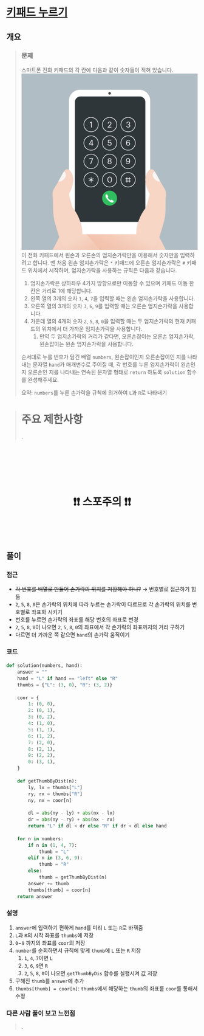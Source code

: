# [키패드 누르기](https://school.programmers.co.kr/learn/courses/30/lessons/67256)

## 개요
> ### 문제
> 스마트폰 전화 키패드의 각 칸에 다음과 같이 숫자들이 적혀 있습니다.
>![alt text](images/markdown-image.png)
> 이 전화 키패드에서 왼손과 오른손의 엄지손가락만을 이용해서 숫자만을 입력하려고 합니다.
> 맨 처음 왼손 엄지손가락은 `*` 키패드에 오른손 엄지손가락은 `#` 키패드 위치에서 시작하며, 엄지손가락을 사용하는 규칙은 다음과 같습니다.
> 
> 1. 엄지손가락은 상하좌우 4가지 방향으로만 이동할 수 있으며 키패드 이동 한 칸은 거리로 1에 해당합니다.
> 1. 왼쪽 열의 3개의 숫자 `1`, `4`, `7`을 입력할 때는 왼손 엄지손가락을 사용합니다.
> 1. 오른쪽 열의 3개의 숫자 `3`, `6`, `9`를 입력할 때는 오른손 엄지손가락을 사용합니다.
> 1. 가운데 열의 4개의 숫자 `2`, `5`, `8`, `0`을 입력할 때는 두 엄지손가락의 현재 키패드의 위치에서 더 가까운 엄지손가락을 사용합니다.
>    1. 만약 두 엄지손가락의 거리가 같다면, 오른손잡이는 오른손 엄지손가락, 왼손잡이는 왼손 엄지손가락을 사용합니다. 
>
> 순서대로 누를 번호가 담긴 배열 `numbers`, 왼손잡이인지 오른손잡이인 지를 나타내는 문자열 `hand`가 매개변수로 주어질 때, 각 번호를 누른 엄지손가락이 왼손인 지 오른손인 지를 나타내는 연속된 문자열 형태로 `return` 하도록 `solution` 함수를 완성해주세요.
> 
> 요약: `numbers`를 누른 손가락을 규칙에 의거하여 `L`과 `R`로 나타내기

> # 주요 제한사항
> .

<h1 align="center"><br><br><br>❗️❗️ 스포주의 ❗️❗️<br><br><br></h1>

## 풀이
### 접근
- ~~각 번호를 배열로 만들어 손가락의 위치를 저장해야 하나?~~ $\to$ 번호별로 접근하기 힘듦
- `2`, `5`, `8`, `0`은 손가락의 위치에 따라 누르는 손가락이 다르므로 각 손가락의 위치를 번호별로 좌표화 시키기
- 번호를 누르면 손가락의 좌표를 해당 번호의 좌표로 변경
- `2`, `5`, `8`, `0`이 나오면 `2`, `5`, `8`, `0`의 좌표에서 각 손가락의 좌표까지의 거리 구하기
- 다르면 더 가까운 쪽 같으면 `hand`의 손가락 움직이기

### 코드
```python
def solution(numbers, hand):
    answer = ""
    hand = "L" if hand == "left" else "R"
    thumbs = {"L": (3, 0), "R": (3, 2)}

    coor = {
        1: (0, 0),
        2: (0, 1),
        3: (0, 2),
        4: (1, 0),
        5: (1, 1),
        6: (1, 2),
        7: (2, 0),
        8: (2, 1),
        9: (2, 2),
        0: (3, 1),
    }

    def getThumbByDist(n):
        ly, lx = thumbs["L"]
        ry, rx = thumbs["R"]
        ny, nx = coor[n]

        dl = abs(ny - ly) + abs(nx - lx)
        dr = abs(ny - ry) + abs(nx - rx)
        return "L" if dl < dr else "R" if dr < dl else hand

    for n in numbers:
        if n in (1, 4, 7):
            thumb = "L"
        elif n in (3, 6, 9):
            thumb = "R"
        else:
            thumb = getThumbByDist(n)
        answer += thumb
        thumbs[thumb] = coor[n]
    return answer
```

### 설명
1. `answer`에 입력하기 편하게 `hand`를 미리 `L` 또는 `R`로 바꿔줌
2. `L`과 `R`의 시작 좌표를 `thumbs`에 저장
3. `0`~`9` 까지의 좌표를 `coor`의 저장
4. `number`를 순회하면서 규칙에 맞게 `thumb`에 `L` 또는 `R` 저장
   1. `1`, `4`, `7`이면 `L`
   2. `3`, `6`, `9`면 `R`
   3. `2`, `5`, `8`, `0`이 나오면 `getThumbByDis` 함수를 실행시켜 값 저장
5. 구해진 `thumb`를 `answer`에 추가
6. `thumbs[thumb] = coor[n]`: `thumbs`에서 해당하는 `thumb`의 좌표를 `coor`를 통해서 수정

### 다른 사람 풀이 보고 느낀점
> .
